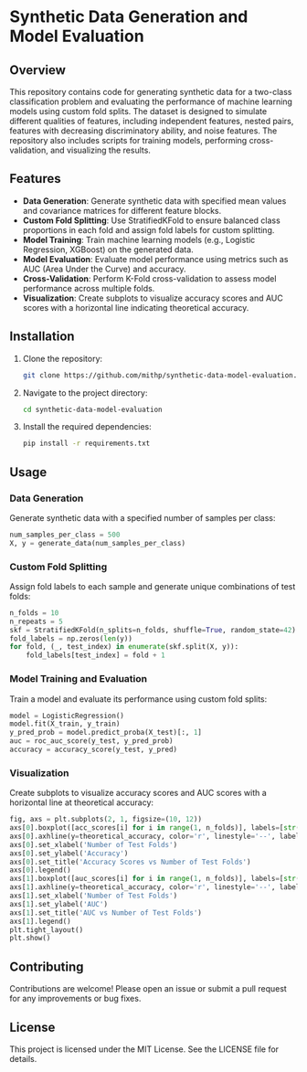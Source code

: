 # Synthetic Data Generation and Model Evaluation

## Overview

This repository contains code for generating synthetic data for a two-class classification problem and evaluating the performance of machine learning models using custom fold splits. The dataset is designed to simulate different qualities of features, including independent features, nested pairs, features with decreasing discriminatory ability, and noise features. The repository also includes scripts for training models, performing cross-validation, and visualizing the results.

## Features

- **Data Generation**: Generate synthetic data with specified mean values and covariance matrices for different feature blocks.
- **Custom Fold Splitting**: Use StratifiedKFold to ensure balanced class proportions in each fold and assign fold labels for custom splitting.
- **Model Training**: Train machine learning models (e.g., Logistic Regression, XGBoost) on the generated data.
- **Model Evaluation**: Evaluate model performance using metrics such as AUC (Area Under the Curve) and accuracy.
- **Cross-Validation**: Perform K-Fold cross-validation to assess model performance across multiple folds.
- **Visualization**: Create subplots to visualize accuracy scores and AUC scores with a horizontal line indicating theoretical accuracy.

## Installation

1. Clone the repository:
   ```bash
   git clone https://github.com/mithp/synthetic-data-model-evaluation.git
   ```

2. Navigate to the project directory:
   ```bash
   cd synthetic-data-model-evaluation
   ```

3. Install the required dependencies:
   ```bash
   pip install -r requirements.txt
   ```

## Usage

### Data Generation

Generate synthetic data with a specified number of samples per class:
```python
num_samples_per_class = 500
X, y = generate_data(num_samples_per_class)
```

### Custom Fold Splitting

Assign fold labels to each sample and generate unique combinations of test folds:
```python
n_folds = 10
n_repeats = 5
skf = StratifiedKFold(n_splits=n_folds, shuffle=True, random_state=42)
fold_labels = np.zeros(len(y))
for fold, (_, test_index) in enumerate(skf.split(X, y)):
    fold_labels[test_index] = fold + 1
```

### Model Training and Evaluation

Train a model and evaluate its performance using custom fold splits:
```python
model = LogisticRegression()
model.fit(X_train, y_train)
y_pred_prob = model.predict_proba(X_test)[:, 1]
auc = roc_auc_score(y_test, y_pred_prob)
accuracy = accuracy_score(y_test, y_pred)
```

### Visualization

Create subplots to visualize accuracy scores and AUC scores with a horizontal line at theoretical accuracy:
```python
fig, axs = plt.subplots(2, 1, figsize=(10, 12))
axs[0].boxplot([acc_scores[i] for i in range(1, n_folds)], labels=[str(i) for i in range(1, n_folds)])
axs[0].axhline(y=theoretical_accuracy, color='r', linestyle='--', label='Theoretical Accuracy')
axs[0].set_xlabel('Number of Test Folds')
axs[0].set_ylabel('Accuracy')
axs[0].set_title('Accuracy Scores vs Number of Test Folds')
axs[0].legend()
axs[1].boxplot([auc_scores[i] for i in range(1, n_folds)], labels=[str(i) for i in range(1, n_folds)])
axs[1].axhline(y=theoretical_accuracy, color='r', linestyle='--', label='Theoretical Accuracy')
axs[1].set_xlabel('Number of Test Folds')
axs[1].set_ylabel('AUC')
axs[1].set_title('AUC vs Number of Test Folds')
axs[1].legend()
plt.tight_layout()
plt.show()
```

## Contributing

Contributions are welcome! Please open an issue or submit a pull request for any improvements or bug fixes.

## License

This project is licensed under the MIT License. See the LICENSE file for details.
